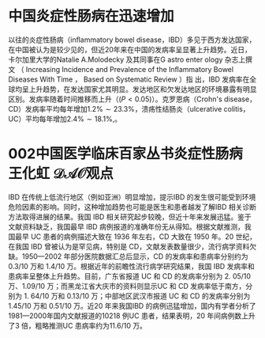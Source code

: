 # 中国炎症性肠病在迅速增加  
以往的炎症性肠病（inﬂammatory bowel disease，IBD）多见于西方发达国家，在中国被认为是较少见的，但近20年来在中国的发病率呈显著上升趋势。近日，卡尔加里大学的Natalie A.Molodecky 及其同事在G astro enter ology 杂志上撰文 （ Increasing Incidence and Prevalence of the Inﬂammatory  Bowel Diseases With Time ， Based on Systematic Review ）指 出，IBD 发病率在全球均呈上升趋势，在发达国家尤其明显。发达地区和欠发达地区的环境暴露有明显区别。发病率随着时间推移而上升（$\textstyle(P<0.05)$）。克罗恩病（Crohn's disease，CD）发病率平均每年增加$1.2\%\sim23.3\%$，溃疡性结肠炎（ulcerative colitis，UC）平均每年增加$2.4\%\sim18.1\%,$。  
# 002中国医学临床百家丛书炎症性肠病 王化虹 $\mathcal{D A O}$观点  
IBD 在传统上低流行地区（例如亚洲）明显增加，提示IBD 的发生很可能受到环境危险因素的影响。同时，这种增加趋势也可能是医生和患者越发了解IBD 相关诊断方法取得进展的结果。我国 IBD 相关研究起步较晚，但近十年来发展迅猛。鉴于文献资料缺乏，我国最早 IBD 病例报道的准确年份无从得知。根据文献推测，我国最早 UC 患者的病例描述大致在 1936 年左右，CD 大致在 1950 年。20 世纪，在我国 IBD 曾被认为是罕见病，特别是 CD，文献发表数量很少，流行病学资料欠缺。1950—2002 年部分医院数据汇总后显示，CD 的发病率和患病率分别约为 0.3/10 万和 1.4/10 万。根据近年的前瞻性流行病学研究结果，我国 IBD 发病率和患病率呈整体上升趋势。目前，广东省报道 UC 和 CD 的发病率分别为 2. 05/10 万、1.09/10 万；而黑龙江省大庆市的资料则显示UC 和 CD 发病率低于南方，分别为 1. 64/10 万和 0.13/10 万；中部地区武汉市报道 UC 和 CD 的发病率分别为 1.45/10 万和 0.51/10 万。近20 年来我国IBD 的病例迅猛增加，国内有学者分析了1981—2000年国内文献报道的10218 例UC 患者，结果表明，20 年间病例数上升了3 倍，粗略推测UC 患病率约为11.6/10 万。  